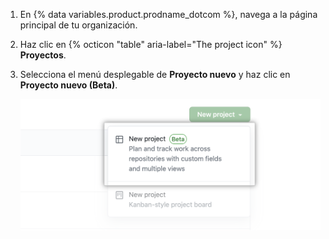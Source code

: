 1. En {% data variables.product.prodname_dotcom %}, navega a la página principal de tu organización.
2. Haz clic en {% octicon "table" aria-label="The project icon" %} **Proyectos**.
3. Selecciona el menú desplegable de **Proyecto nuevo** y haz clic en **Proyecto nuevo (Beta)**.

   ![Proyecto nueuvo](/assets/images/help/issues/new_project_beta.png)
